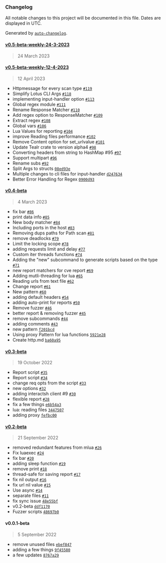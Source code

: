 ### Changelog

All notable changes to this project will be documented in this file. Dates are displayed in UTC.

Generated by [`auto-changelog`](https://github.com/CookPete/auto-changelog).

#### [v0.5-beta-weekly-24-3-2023](https://github.com/rusty-sec/lotus/compare/v0.5-beta-weekly-12-4-2023...v0.5-beta-weekly-24-3-2023)

> 24 March 2023

#### [v0.5-beta-weekly-12-4-2023](https://github.com/rusty-sec/lotus/compare/v0.4-beta...v0.5-beta-weekly-12-4-2023)

> 12 April 2023

- Httpmessage for every scan type [`#119`](https://github.com/rusty-sec/lotus/pull/119)
-  Simplify Lotus CLI Args [`#118`](https://github.com/rusty-sec/lotus/pull/118)
- implementing input-handler option [`#113`](https://github.com/rusty-sec/lotus/pull/113)
- Global regex module [`#111`](https://github.com/rusty-sec/lotus/pull/111)
- Rename Response Matcher [`#110`](https://github.com/rusty-sec/lotus/pull/110)
- Add regex option to ResponseMatcher [`#109`](https://github.com/rusty-sec/lotus/pull/109)
- Extract regex [`#108`](https://github.com/rusty-sec/lotus/pull/108)
- Global vars [`#106`](https://github.com/rusty-sec/lotus/pull/106)
- Lua Values for reporting [`#104`](https://github.com/rusty-sec/lotus/pull/104)
- improve Reading files performance [`#102`](https://github.com/rusty-sec/lotus/pull/102)
- Remove Content option for set_urlvalue [`#101`](https://github.com/rusty-sec/lotus/pull/101)
- Update Tealr crate to version alpha4 [`#98`](https://github.com/rusty-sec/lotus/pull/98)
- Converting headers from string to HashMap #95 [`#97`](https://github.com/rusty-sec/lotus/pull/97)
- Support multipart [`#96`](https://github.com/rusty-sec/lotus/pull/96)
- Rename subs [`#92`](https://github.com/rusty-sec/lotus/pull/92)
- Split Args to structs [`08ed93e`](https://github.com/rusty-sec/lotus/commit/08ed93e5fb0c495a8f66d3a44c58d8e2e7b88902)
- Multiple changes to cli files for input-handler [`d247634`](https://github.com/rusty-sec/lotus/commit/d247634d9e1be3beb2aef0ca6a6dc72827aa6da2)
- Better Error Handling for Regex [`0900d93`](https://github.com/rusty-sec/lotus/commit/0900d930f50e478a5b5fabeba7c39bfd3bf39356)

#### [v0.4-beta](https://github.com/rusty-sec/lotus/compare/v0.3-beta...v0.4-beta)

> 4 March 2023

- fix bar [`#86`](https://github.com/rusty-sec/lotus/pull/86)
- print data info [`#85`](https://github.com/rusty-sec/lotus/pull/85)
- New body matcher [`#84`](https://github.com/rusty-sec/lotus/pull/84)
- Including ports in the host [`#83`](https://github.com/rusty-sec/lotus/pull/83)
- Removing dups paths for Path scan [`#81`](https://github.com/rusty-sec/lotus/pull/81)
- remove deadlocks [`#79`](https://github.com/rusty-sec/lotus/pull/79)
- Limit the locking scope [`#78`](https://github.com/rusty-sec/lotus/pull/78)
- adding requests limit and delay [`#77`](https://github.com/rusty-sec/lotus/pull/77)
- Custom iter threads functions [`#74`](https://github.com/rusty-sec/lotus/pull/74)
- Adding the "new" subcommand to generate scripts based on the type  [`#71`](https://github.com/rusty-sec/lotus/pull/71)
- new report matchers for cve report [`#69`](https://github.com/rusty-sec/lotus/pull/69)
- Adding mutli-threading for lua [`#65`](https://github.com/rusty-sec/lotus/pull/65)
- Reading urls from text file [`#62`](https://github.com/rusty-sec/lotus/pull/62)
- Change report [`#61`](https://github.com/rusty-sec/lotus/pull/61)
- New pattern [`#60`](https://github.com/rusty-sec/lotus/pull/60)
- adding default headers [`#54`](https://github.com/rusty-sec/lotus/pull/54)
- adding auto-print for reports [`#50`](https://github.com/rusty-sec/lotus/pull/50)
- Remove fuzzer [`#46`](https://github.com/rusty-sec/lotus/pull/46)
- better report & removing fuzzer [`#45`](https://github.com/rusty-sec/lotus/pull/45)
- remove subcommands [`#44`](https://github.com/rusty-sec/lotus/pull/44)
- adding comments [`#43`](https://github.com/rusty-sec/lotus/pull/43)
- new pattern [`f201bcd`](https://github.com/rusty-sec/lotus/commit/f201bcd98f8bfe1b5d02f55dec47b88d2b6cffb0)
- Using proxy Pattern for lua functions [`5921e28`](https://github.com/rusty-sec/lotus/commit/5921e28e1f98b4efe3c9fc7e13e86b519303084b)
- Create http.md [`ba60a95`](https://github.com/rusty-sec/lotus/commit/ba60a950fcb8c676e9131135d61241c375e0221a)

#### [v0.3-beta](https://github.com/rusty-sec/lotus/compare/v0.2-beta...v0.3-beta)

> 19 October 2022

- Report script [`#35`](https://github.com/rusty-sec/lotus/pull/35)
- Report script [`#34`](https://github.com/rusty-sec/lotus/pull/34)
- change req opts from the script [`#33`](https://github.com/rusty-sec/lotus/pull/33)
- new options [`#32`](https://github.com/rusty-sec/lotus/pull/32)
- adding interactsh client #9 [`#30`](https://github.com/rusty-sec/lotus/pull/30)
- flexible report [`#28`](https://github.com/rusty-sec/lotus/pull/28)
- fix a few things [`e6b54a3`](https://github.com/rusty-sec/lotus/commit/e6b54a3362736e4633ad16d8278614c22039a8d9)
- lua: reading files [`3447507`](https://github.com/rusty-sec/lotus/commit/3447507d4fe4de2139a951dbac6ec4cc80ae6de7)
- adding proxy [`fefbc00`](https://github.com/rusty-sec/lotus/commit/fefbc004a750a5077784080b76b3a5c474dc39ae)

#### [v0.2-beta](https://github.com/rusty-sec/lotus/compare/v0.0.1-beta...v0.2-beta)

> 21 September 2022

- removed redundant features from mlua [`#26`](https://github.com/rusty-sec/lotus/pull/26)
- Fix luaexec [`#24`](https://github.com/rusty-sec/lotus/pull/24)
- fix bar [`#20`](https://github.com/rusty-sec/lotus/pull/20)
- adding sleep function [`#19`](https://github.com/rusty-sec/lotus/pull/19)
- remove print [`#18`](https://github.com/rusty-sec/lotus/pull/18)
- thread-safe for saving report [`#17`](https://github.com/rusty-sec/lotus/pull/17)
- fix nil output [`#16`](https://github.com/rusty-sec/lotus/pull/16)
- fix url nil value [`#15`](https://github.com/rusty-sec/lotus/pull/15)
- Use async [`#14`](https://github.com/rusty-sec/lotus/pull/14)
- separate files [`#11`](https://github.com/rusty-sec/lotus/pull/11)
- fix sync issue [`48e55bf`](https://github.com/rusty-sec/lotus/commit/48e55bfdebb43dc53f56c06e5bcedcf3854330bf)
- v0.2-beta [`ddf1170`](https://github.com/rusty-sec/lotus/commit/ddf11702745a891a098c48081291f0857ecf235c)
- Fuzzer scripts [`48697b0`](https://github.com/rusty-sec/lotus/commit/48697b07a834b435be8f3dcb67dd08fcc812ab65)

#### v0.0.1-beta

> 5 September 2022

- remove unused files [`ebef847`](https://github.com/rusty-sec/lotus/commit/ebef847f60427e20b4b70b2bf7937ba76afa687c)
- adding a few things [`9f45580`](https://github.com/rusty-sec/lotus/commit/9f45580b617870a7192a5f5a049fb2a2350bedfd)
- a few updates [`8767a29`](https://github.com/rusty-sec/lotus/commit/8767a29bf3fc88319c7a5c9598544ac8fac4e6c3)
